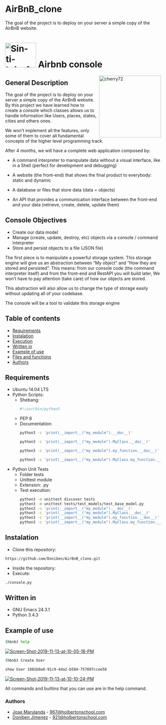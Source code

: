 # AirBnB_clone
The goal of the project is to deploy on your server a simple copy of the AirBnB website.
# <a href="https://ibb.co/n0F13LS"><img src="https://www.pngkey.com/png/full/60-605967_airbnb-logo-png.png" alt="Sin-ti-tulo-1" width="100" height="80" border="0"></a> Airbnb console

<a href="https://holbertonschool.com"><img src="https://i.ibb.co/RyBcXY6/cherry72.png" align="right" width="200" height="200" alt="cherry72" border="0"></a>

## General Description
The goal of the project is to deploy on your server a simple copy of the AirBnB website.
By this project we have learned how to create a console which classes allows us
to handle information like Users, places, states, cities and others ones.

We won’t implement all the features, only some of them to cover all fundamental concepts of the higher level programming track.

After 4 months, we will have a complete web application composed by:

* A command interpreter to manipulate data without a visual interface, like in a Shell (perfect for development and debugging)

* A website (the front-end) that shows the final product to everybody: static and dynamic

* A database or files that store data (data = objects)

* An API that provides a communication interface between the front-end and your data (retrieve, create, delete, update them)

## Console Objectives

 * Create our data model
 * Manage (create, update, destroy, etc) objects via a console / command interpreter
 * Store and persist objects to a file (JSON file)

The first piece is to manipulate a powerful storage system. This storage engine
will give us an abstraction between “My object” and “How they are stored and
persisted”. This means: from our console code (the command interpreter itself)
and from the front-end and RestAPI you will build later, We won’t have to pay
attention (take care) of how our objects are stored.

This abstraction will also allow us to change the type of storage easily without
updating all of your codebase.

The console will be a tool to validate this storage engine

## Table of contents
* [Requirements](#requirements)
* [Instalation](#instalation)
* [Execution](#execution)
* [Written in](#written-in)
* [Example of use](#example-of-use)
* [Files and functions](#files-and-functions)
* [Authors](#authors)
## Requirements
* Ubuntu 14.04 LTS
* Python Scripts:
  - Shebang: 
    ```sh
    #!/usr/bin/python3
    ```
  - PEP 8
  - Documentation:
    ```sh
    python3 -c 'print(__import__("my_module").__doc__)'
    ```
    ```sh
    python3 -c 'print(__import__("my_module").MyClass.__doc__)'
    ```
    ```sh
    python3 -c 'print(__import__("my_module").my_function.__doc__)'
    ```
    ```sh
    python3 -c 'print(__import__("my_module").MyClass.my_function.__doc__)'
    ```
* Python Unit Tests
  - Folder tests
  - Unittest module
  - Extension: .py
  - Test execution:
    ```sh
    python3 -m unittest discover tests
    python3 -m unittest tests/test_models/test_base_model.py
    python3 -c 'print(__import__("my_module").__doc__)'
    python3 -c 'print(__import__("my_module").MyClass.__doc__)'
    python3 -c 'print(__import__("my_module").my_function.__doc__)'
    python3 -c 'print(__import__("my_module").MyClass.my_function.__doc__)'
     ```
  
## Instalation
*  Clone this repository:
```sh
https://github.com/Doniben/AirBnB_clone.git
```
* Inside the repository:
* Execute:
```sh
./console.py 
```
## Written in
* GNU Emacs 24.3.1
* Python 3.4.3
## Example of use
```sh
(hbnb) help
```
<a href="https://ibb.co/SvgJHZ5"><img src="https://i.ibb.co/ryhvqXF/Screen-Shot-2019-11-13-at-10-05-18-PM.png" alt="Screen-Shot-2019-11-13-at-10-05-18-PM" border="0"></a>

```sh
(hbnb) Create User
```
```sh
show User 1881b0a8-91c9-4da2-b584-757697ccee56
```
<a href="https://ibb.co/82BdVV9"><img src="https://i.ibb.co/BjPrRRB/Screen-Shot-2019-11-13-at-10-10-24-PM.png" alt="Screen-Shot-2019-11-13-at-10-10-24-PM" border="0"></a>

All commands and builtins that you can use are in the help command.

### Authors

 - [Jose Marulanda](https://github.com/JoseMarulanda) - 967@holbertonschool.com
 - [Doniben Jimenez](https://github.com/Doniben) - 921@holbertonschool.com
